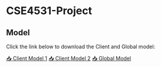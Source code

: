# CSE4531-Project

## Model

Click the link below to download the Client and Global model:

[📥 Client Model 1](https://drive.google.com/uc?export=download&id=15ILglf2T3FXvPlBS0aSFbRwOoX_8TjqT)
[📥 Client Model 2](https://drive.google.com/uc?export=download&id=1b0Bhhqm5qZFIIc7E7CcL0mD3oUAq36jl)
[📥 Global Model](https://drive.google.com/uc?export=download&id=1jbXlBqaAeC4EIr79NjnEZ1m9MoDXvoTm)
